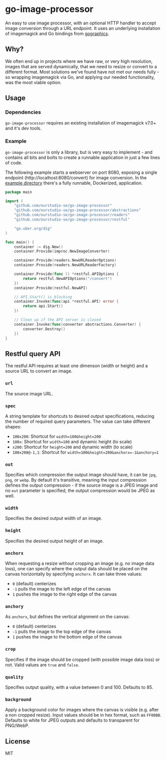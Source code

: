 # go-image-processor

An easy to use image processor, with an optional HTTP handler to accept image conversion through a URL endpoint. It uses an underlying installation of imagemagick and Go bindings from [gographics](https://github.com/gographics/imagick).

## Why?

We often end up in projects where we have raw, or very high resolution, images that are served dynamically, that we need to resize or convert to a different format. Most solutions we've found have not met our needs fully - so wrapping imagemagick via Go, and applying our needed functionality, was the most viable option.

## Usage

### Dependencies

`go-image-processor` requires an existing installation of imagemagick v7.0+ and it's dev tools.

### Example

`go-image-processor` is only a library, but is very easy to implement - and contains all bits and bolts to create a runnable application in just a few lines of code.

The following example starts a webserver on port 8080, exposing a single endpoint (http://localhost:8080/convert) for image conversion. In the [example directory](https://github.com/ourstudio-se/go-image-processor/tree/master/example) there's a fully runnable, Dockerized, application.

```go
package main

import (
	"github.com/ourstudio-se/go-image-processor"
	"github.com/ourstudio-se/go-image-processor/abstractions"
	"github.com/ourstudio-se/go-image-processor/readers"
	"github.com/ourstudio-se/go-image-processor/restful"

	"go.uber.org/dig"
)

func main() {
	container := dig.New()
	container.Provide(improc.NewImageConverter)

	container.Provide(readers.NewURLReaderOptions)
	container.Provide(readers.NewURLReaderFactory)

	container.Provide(func () *restful.APIOptions {
		return restful.NewAPIOptions("/convert")
	})
	container.Provide(restful.NewAPI)

	// API.Start() is blocking
	container.Invoke(func(api *restful.API) error {
		return api.Start()
	})

	// Clean up if the API server is closed
	container.Invoke(func(converter abstractions.Converter) {
		converter.Destroy()
	})
}
```

## Restful query API

The restful API requires at least one dimenson (width or height) and a source URL to convert an image.

### `url`

The source image URL.

### `spec`

A string template for shortcuts to desired output specifications, reducing the number of required query parameters. The value can take different shapes:
- `100x200`: Shortcut for `width=100&height=200`
- `100x`: Shortcut for `width=100` and dynamic height (to scale)
- `x200`: Shortcut for `height=200` and dynamic width (to scale)
- `100x200@-1,1`: Shortcut for `width=100&height=200&anchorx=-1&anchory=1`

### `out`

Specifies which compression the output image should have, it can be `jpg`, `png`, or `webp`. By default it's transitive, meaning the input compression defines the output compression - if the source image is a JPEG image and no `out` parameter is specified, the output compression would be JPEG as well.

### `width`

Specifies the desired output width of an image.

### `height`

Specifies the desired output height of an image.

### `anchorx`

When requesting a resize without cropping an image (e.g. no image data loss), one can specify where the output data should be placed on the canvas horizontally by specifying `anchorx`. It can take three values:
- `0` (default) centerizes
- `-1` pulls the image to the left edge of the canvas
- `1` pushes the image to the right edge of the canvas

### `anchory`

As `anchorx`, but defines the vertical alignment on the canvas:
- `0` (default) centerizes
- `-1` pulls the image to the top edge of the canvas
- `1` pushes the image to the bottom edge of the canvas

### `crop`

Specifies if the image should be cropped (with possible image data loss) or not. Valid values are `true` and `false`.

### `quality`

Specifies output quality, with a value between 0 and 100. Defaults to 85.

### `background`

Apply a background color for images where the canvas is visible (e.g. after a non cropped resize). Input values should be in hex format, such as `FF00BB`. Defaults to white for JPEG outputs and defaults to transparent for PNG/WebP.

## License

MIT